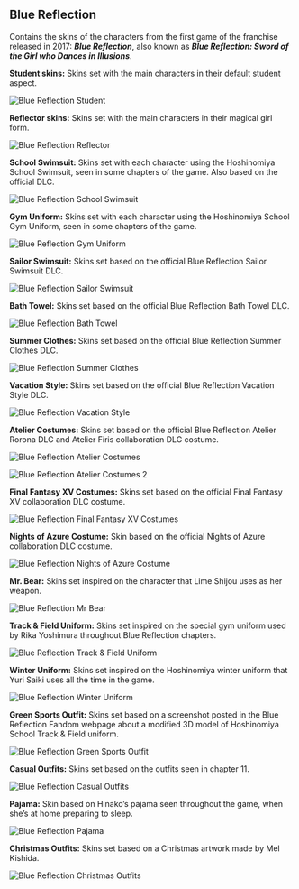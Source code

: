 ## Blue Reflection
Contains the skins of the characters from the first game of the franchise released in 2017: ***Blue Reflection***, also known as ***Blue Reflection: Sword of the Girl who Dances in Illusions***.

**Student skins:**
Skins set with the main characters in their default student aspect.

![Blue Reflection Student](/src/img/br/BlueReflectionStudentCharacters.png)

**Reflector skins:**
Skins set with the main characters in their magical girl form.

![Blue Reflection Reflector](/src/img/br/BlueReflectionReflectorCharacters.png)

**School Swimsuit:**
Skins set with each character using the Hoshinomiya School Swimsuit, seen in some chapters of the game. Also based on the official DLC.

![Blue Reflection School Swimsuit](/src/img/br/BlueReflectionSchoolSwimsuit.png)

**Gym Uniform:**
Skins set with each character using the Hoshinomiya School Gym Uniform, seen in some chapters of the game.

![Blue Reflection Gym Uniform](/src/img/br/BlueReflectionGymUniform.png)

**Sailor Swimsuit:**
Skins set based on the official Blue Reflection Sailor Swimsuit DLC.

![Blue Reflection Sailor Swimsuit](/src/img/br/BlueReflectionSailorSwimsuit.png)

**Bath Towel:**
Skins set based on the official Blue Reflection Bath Towel DLC.

![Blue Reflection Bath Towel](/src/img/br/BlueReflectionBathTowel.png)

**Summer Clothes:**
Skins set based on the official Blue Reflection Summer Clothes DLC.

![Blue Reflection Summer Clothes](/src/img/br/BlueReflectionSummerClothes.png)

**Vacation Style:**
Skins set based on the official Blue Reflection Vacation Style DLC.

![Blue Reflection Vacation Style](/src/img/br/BlueReflectionVacationStyle.png)

**Atelier Costumes:**
Skins set based on the official Blue Reflection Atelier Rorona DLC and Atelier Firis collaboration DLC costume.

![Blue Reflection Atelier Costumes](/src/img/br/BlueReflectionAtelierCostumes.png)

![Blue Reflection Atelier Costumes 2](/src/img/br/BlueReflectionAtelierCostumes2.png)

**Final Fantasy XV Costumes:**
Skins set based on the official Final Fantasy XV collaboration DLC costume.

![Blue Reflection Final Fantasy XV Costumes](/src/img/br/BlueReflectionFinalFantasyXVCostumes.png)

**Nights of Azure Costume:**
Skin based on the official Nights of Azure collaboration DLC costume.

![Blue Reflection Nights of Azure Costume](/src/img/br/BlueReflectionNightsOfAzureCostume.png)

**Mr. Bear:**
Skins set inspired on the character that Lime Shijou uses as her weapon.

![Blue Reflection Mr Bear](/src/img/br/BlueReflectionMrBear.png)

**Track & Field Uniform:**
Skins set inspired on the special gym uniform used by Rika Yoshimura throughout Blue Reflection chapters.

![Blue Reflection Track & Field Uniform](/src/img/br/BlueReflectionTrackAndFieldUniform.png)

**Winter Uniform:**
Skins set inspired on the Hoshinomiya winter uniform that Yuri Saiki uses all the time in the game.

![Blue Reflection Winter Uniform](/src/img/br/BlueReflectionWinterUniform.png)

**Green Sports Outfit:**
Skins set based on a screenshot posted in the Blue Reflection Fandom webpage about a modified 3D model of Hoshinomiya School Track & Field uniform.

![Blue Reflection Green Sports Outfit](/src/img/br/BlueReflectionGreenSportsOutfit.png)

**Casual Outfits:**
Skins set based on the outfits seen in chapter 11.

![Blue Reflection Casual Outfits](/src/img/br/BlueReflectionCasualOutfits.png)

**Pajama:**
Skin based on Hinako’s pajama seen throughout the game, when she’s at home preparing to sleep.

![Blue Reflection Pajama](/src/img/br/BlueReflectionPajama.png)

**Christmas Outfits:**
Skins set based on a Christmas artwork made by Mel Kishida.

![Blue Reflection Christmas Outfits](/src/img/br/BlueReflectionChristmasOutfits.png)
